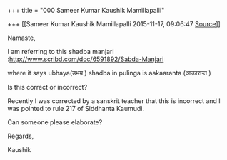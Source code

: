 +++
title = "000 Sameer Kumar Kaushik Mamillapalli"

+++
[[Sameer Kumar Kaushik Mamillapalli	2015-11-17, 09:06:47 [Source](https://groups.google.com/g/samskrita/c/uz7RXlJUQGo)]]



Namaste,

  

I am referring to this shadba manjari :<http://www.scribd.com/doc/6591892/Sabda-Manjari>

where it says ubhaya(उभय ) shadba in pulinga is aakaaranta (आकारान्त )

Is this correct or incorrect?

  

Recently I was corrected by a sanskrit teacher that this is incorrect and I was pointed to rule 217 of Siddhanta Kaumudi.

  

Can someone please elaborate?

  

Regards,

Kaushik

  

